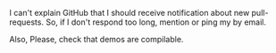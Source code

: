 I can't explain GitHub that I should receive notification about new pull-requests. So, if I don't respond too long, mention or ping my by email.

Also, Please, check that demos are compilable.

